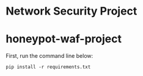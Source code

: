 # Network Security Project

# honeypot-waf-project

First, run the command line below:

`pip install -r requirements.txt`

